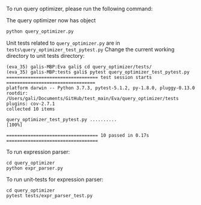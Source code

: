 To run query optimizer, please run the following command:

The query optimizer now has object 
```bash
python query_optimizer.py
```


Unit tests related to `query_optimizer.py` are in `tests\query_optimizer_test_pytest.py`
Change the current working directory to unit tests directory:

```shell
(eva_35) galis-MBP:Eva gali$ cd query_optimizer/tests/
(eva_35) galis-MBP:tests gali$ pytest query_optimizer_test_pytest.py
================================== test session starts =================================
platform darwin -- Python 3.7.3, pytest-5.1.2, py-1.8.0, pluggy-0.13.0
rootdir: /Users/gali/Documents/GitHub/test_main/Eva/query_optimizer/tests
plugins: cov-2.7.1
collected 10 items                                                                                                                                                                                                                                                      

query_optimizer_test_pytest.py ..........                                         [100%]

================================== 10 passed in 0.17s ==================================
```


To run expression parser:
```
cd query_optimizer
python expr_parser.py
```

To run unit-tests for expression parser:
```
cd query_optimizer
pytest tests/expr_parser_test.py 
```

